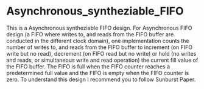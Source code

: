 # Asynchronous_syntheziable_FIFO

This is a Asynchronous syntheziable FIFO design. 
For Asynchronous FIFO design (a FIFO where writes to, and reads from the FIFO buffer are conducted in the different
 clock domain), one implementation counts the number of writes to, and reads from the FIFO buffer to increment (on
 FIFO write but no read), decrement (on FIFO read but no write) or hold (no writes and reads, or simultaneous write
 and read operation) the current fill value of the FIFO buffer. The FIFO is full when the FIFO counter reaches a
 predetermined full value and the FIFO is empty when the FIFO counter is zero.
To understand this design I recommend you to follow Sunburst Paper. 
